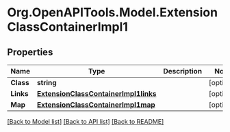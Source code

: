 # Org.OpenAPITools.Model.ExtensionClassContainerImpl1

## Properties

Name | Type | Description | Notes
------------ | ------------- | ------------- | -------------
**Class** | **string** |  | [optional] 
**Links** | [**ExtensionClassContainerImpl1links**](ExtensionClassContainerImpl1links.md) |  | [optional] 
**Map** | [**ExtensionClassContainerImpl1map**](ExtensionClassContainerImpl1map.md) |  | [optional] 

[[Back to Model list]](../README.md#documentation-for-models) [[Back to API list]](../README.md#documentation-for-api-endpoints) [[Back to README]](../README.md)


